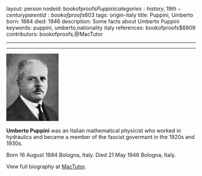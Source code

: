 layout: person
nodeid: bookofproofs$Puppini
categories: history,19th-century
parentid: bookofproofs$603
tags: origin-italy
title: Puppini, Umberto
born: 1884
died: 1946
description: Some facts about Umberto Puppini
keywords: puppini, umberto,nationality italy
references: bookofproofs$6909
contributors: bookofproofs,@MacTutor

---


---

![Puppini.jpg](https://github.com/bookofproofs/bookofproofs.github.io/blob/main/_sources/_assets/images/portraits/Puppini.jpg?raw=true)

**Umberto Puppini** was an Italian mathematical physicist who worked in hydraulics and became a member of the fascist govermant in the 1920s and 1930s.

Born 16 August 1884 Bologna, Italy. Died 21 May 1946 Bologna, Italy.


View full biography at [MacTutor](https://mathshistory.st-andrews.ac.uk/Biographies/Puppini/).